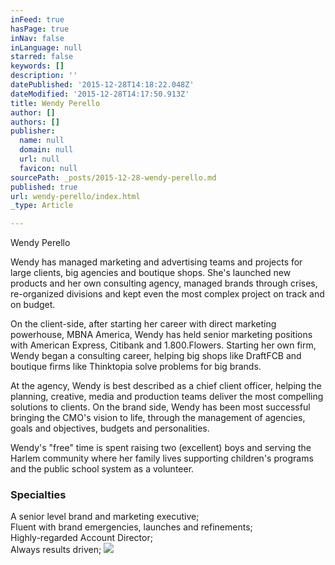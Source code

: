 ```yaml
---
inFeed: true
hasPage: true
inNav: false
inLanguage: null
starred: false
keywords: []
description: ''
datePublished: '2015-12-28T14:18:22.048Z'
dateModified: '2015-12-28T14:17:50.913Z'
title: Wendy Perello
author: []
authors: []
publisher:
  name: null
  domain: null
  url: null
  favicon: null
sourcePath: _posts/2015-12-28-wendy-perello.md
published: true
url: wendy-perello/index.html
_type: Article

---
```

Wendy Perello

Wendy has managed marketing and advertising teams and projects for large clients, big agencies and boutique shops. She's launched new products and her own consulting agency, managed brands through crises, re-organized divisions and kept even the most complex project on track and on budget.

On the client-side, after starting her career with direct marketing powerhouse, MBNA America, Wendy has held senior marketing positions with American Express, Citibank and 1.800.Flowers. Starting her own firm, Wendy began a consulting career, helping big shops like DraftFCB and boutique firms like Thinktopia solve problems for big brands.

At the agency, Wendy is best described as a chief client officer, helping the planning, creative, media and production teams deliver the most compelling solutions to clients. On the brand side, Wendy has been most successful bringing the CMO's vision to life, through the management of agencies, goals and objectives, budgets and personalities.

Wendy's "free" time is spent raising two (excellent) boys and serving the Harlem community where her family lives supporting children's programs and the public school system as a volunteer.

### Specialties

A senior level brand and marketing executive;  
Fluent with brand emergencies, launches and refinements;  
Highly-regarded Account Director;  
Always results driven;
![](https://the-grid-user-content.s3-us-west-2.amazonaws.com/7de0da35-ee9b-4dc2-a73c-dca044065403.jpg)